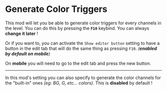# Generate Color Triggers

This mod will let you be able to generate color triggers for every channels in the level. You can do this by pressing the <cb>**`F10`**</cb> keybind.
You can always **change it later** !

Or if you want to, you can activate the `Show editor button` setting to have a button in the <cy>edit tab</cy> that will do the same thing as pressing `F10`. *(**enabled by default on mobile**)*

On <cb>**mobile**</cb> you will need to go to the <cy>edit tab</cy> and press the new button.

---------

In this <cb>mod's setting</cb> you can also specify to generate the color channels for the "built-in" ones *(eg: BG, G, etc... colors)*.
This is <cr>**disabled**</cr> by default !
